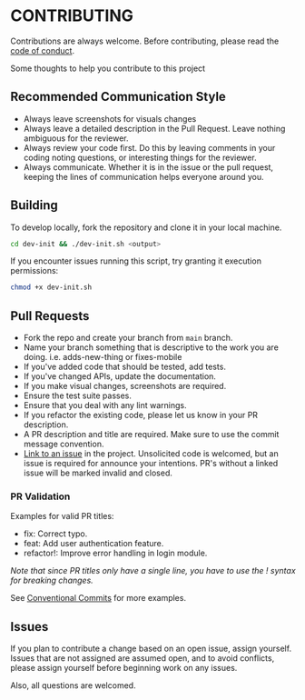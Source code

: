 # CONTRIBUTING

Contributions are always welcome. Before contributing,
please read the [code of conduct](CODE_OF_CONDUCT.md).

Some thoughts to help you contribute to this project

## Recommended Communication Style

* Always leave screenshots for visuals changes
* Always leave a detailed description in the Pull Request. Leave nothing ambiguous for the reviewer.
* Always review your code first. Do this by leaving comments in your coding noting questions, or interesting things for the reviewer.
* Always communicate. Whether it is in the issue or the pull request, keeping the lines of communication helps everyone around you.

## Building

To develop locally, fork the repository and clone it in your local machine. 

```bash
cd dev-init && ./dev-init.sh <output>
```

If you encounter issues running this script, try granting it execution permissions:

```bash
chmod +x dev-init.sh
```

## Pull Requests

* Fork the repo and create your branch from `main` branch.
* Name your branch something that is descriptive to the work you are doing. i.e. adds-new-thing or fixes-mobile
* If you've added code that should be tested, add tests.
* If you've changed APIs, update the documentation.
* If you make visual changes, screenshots are required.
* Ensure the test suite passes.
* Ensure that you deal with any lint warnings.
* If you refactor the existing code, please let us know in your PR description.
* A PR description and title are required. Make sure to use the commit message convention.
* [Link to an issue](https://help.github.com/en/github/writing-on-github/autolinked-references-and-urls) in the project. Unsolicited code is welcomed, but an issue is required for announce your intentions. PR's without a linked issue will be marked invalid and closed.

### PR Validation

Examples for valid PR titles:

- fix: Correct typo.
- feat: Add user authentication feature.
- refactor!: Improve error handling in login module.

_Note that since PR titles only have a single line, you have to use the ! syntax for breaking changes._

See [Conventional Commits](https://www.conventionalcommits.org/en/v1.0.0/) for more examples.

## Issues

If you plan to contribute a change based on an open issue, assign yourself. Issues that are not assigned are assumed open, and to avoid conflicts, please assign yourself before beginning work on any issues.

Also, all questions are welcomed.
